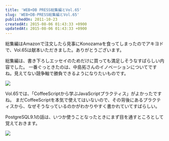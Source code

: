 ```yaml
---
title: 'WEB+DB PRESS総集編とVol.65'
slug: 'WEB+DB-PRESS総集編とVol.65'
publishedOn: 2011-10-23
createdAt: 2015-08-06 01:43:33 +0900
updatedAt: 2015-08-06 01:43:33 +0900
---
```

総集編はAmazonで注文したら見事にKonozamaを食ってしまったのでアキヨドで、Vol.65は献本いただきました。ありがとうございます。

総集編は、書き下ろしエッセイのためだけに買っても満足しそうなすばらしい内容でした。
一番ぐっときたのは、中島拓さんのイノベーションについてですね。見えてない競争軸で勝負できるようになりたいものです。

<a href="https://www.amazon.co.jp/gp/product/4774148318/ref=as_li_ss_il?ie=UTF8&tag=shucreamnet-22&linkCode=as2&camp=247&creative=7399&creativeASIN=4774148318"><img border="0" src="https://ws.assoc-amazon.jp/widgets/q?_encoding=UTF8&Format=_SL110_&ASIN=4774148318&MarketPlace=JP&ID=AsinImage&WS=1&tag=shucreamnet-22&ServiceVersion=20070822" ></a><img src="https://www.assoc-amazon.jp/e/ir?t=shucreamnet-22&l=as2&o=9&a=4774148318" width="1" height="1" border="0" alt="" style="border:none !important; margin:0px !important;" />

Vol.65では、「CoffeeScriptから学ぶJavaScriptプラクティス」がよかったですね。
まだCoffeeScriptを本気で使えてはいないので、その背後にあるプラクティスから、なぜそうなっているのかがわかりやすく書かれていてすばらしい。

PostgreSQL9.1の話は、いつか使うことなったときにまず目を通すところとして覚えておきます。

<a href="https://www.amazon.co.jp/gp/product/477414830X/ref=as_li_ss_il?ie=UTF8&tag=shucreamnet-22&linkCode=as2&camp=247&creative=7399&creativeASIN=477414830X"><img border="0" src="https://ws.assoc-amazon.jp/widgets/q?_encoding=UTF8&Format=_SL110_&ASIN=477414830X&MarketPlace=JP&ID=AsinImage&WS=1&tag=shucreamnet-22&ServiceVersion=20070822" ></a><img src="https://www.assoc-amazon.jp/e/ir?t=shucreamnet-22&l=as2&o=9&a=477414830X" width="1" height="1" border="0" alt="" style="border:none !important; margin:0px !important;" />
